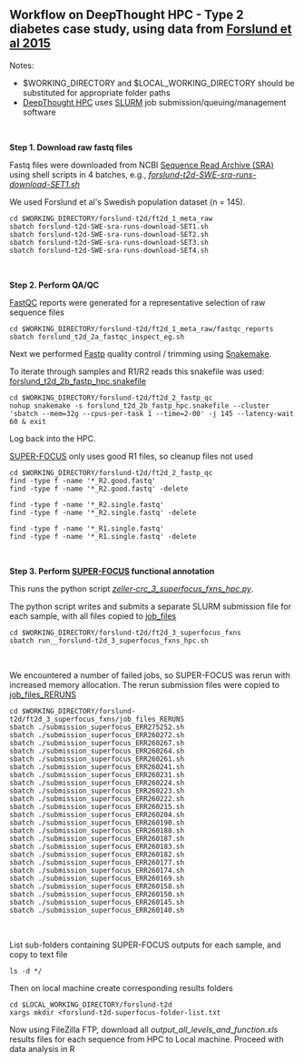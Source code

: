## Workflow on DeepThought HPC - Type 2 diabetes case study, using data from [Forslund et al 2015](https://doi.org/10.1038/nature15766)

Notes:
- $WORKING_DIRECTORY and $LOCAL_WORKING_DIRECTORY should be substituted for appropriate folder paths
- [DeepThought HPC](https://deepthoughtdocs.flinders.edu.au/en/latest/) uses [SLURM](https://deepthoughtdocs.flinders.edu.au/en/latest/SLURM/SLURMIntro.html) job submission/queuing/management software

&nbsp;

**Step 1. Download raw fastq files**

Fastq files were downloaded from NCBI [Sequence Read Archive (SRA)](https://www.ncbi.nlm.nih.gov/sra) using shell scripts in 4 batches, e.g., *[forslund-t2d-SWE-sra-runs-download-SET1.sh](ft2d_1_meta_raw/forslund-t2d-SWE-sra-runs-download-SET1.sh)*

We used Forslund et al's Swedish population dataset (n = 145). 

```Shell
cd $WORKING_DIRECTORY/forslund-t2d/ft2d_1_meta_raw
sbatch forslund-t2d-SWE-sra-runs-download-SET1.sh
sbatch forslund-t2d-SWE-sra-runs-download-SET2.sh
sbatch forslund-t2d-SWE-sra-runs-download-SET3.sh
sbatch forslund-t2d-SWE-sra-runs-download-SET4.sh
```

&nbsp;

**Step 2. Perform QA/QC**

[FastQC](https://www.bioinformatics.babraham.ac.uk/projects/fastqc/) reports were generated for a representative selection of raw sequence files

```Shell
cd $WORKING_DIRECTORY/forslund-t2d/ft2d_1_meta_raw/fastqc_reports
sbatch forslund_t2d_2a_fastqc_inspect_eg.sh
```

Next we performed [Fastp](https://github.com/OpenGene/fastp) quality control / trimming using [Snakemake](https://snakemake.github.io/).

To iterate through samples and R1/R2 reads this snakefile was used: [forslund_t2d_2b_fastp_hpc.snakefile](ft2d_2_fastp_qc/forslund_t2d_2b_fastp_hpc.snakefile)

```Shell 
cd $WORKING_DIRECTORY/forslund-t2d/ft2d_2_fastp_qc
nohup snakemake -s forslund_t2d_2b_fastp_hpc.snakefile --cluster 'sbatch --mem=32g --cpus-per-task 1 --time=2-00' -j 145 --latency-wait 60 & exit
```

Log back into the HPC.

[SUPER-FOCUS](https://github.com/metageni/SUPER-FOCUS) only uses good R1 files, so cleanup files not used
```Shell
cd $WORKING_DIRECTORY/forslund-t2d/ft2d_2_fastp_qc
find -type f -name '*_R2.good.fastq'
find -type f -name '*_R2.good.fastq' -delete

find -type f -name '*_R2.single.fastq'
find -type f -name '*_R2.single.fastq' -delete

find -type f -name '*_R1.single.fastq'
find -type f -name '*_R1.single.fastq' -delete
```

&nbsp;

**Step 3. Perform [SUPER-FOCUS](https://github.com/metageni/SUPER-FOCUS) functional annotation**

This runs the python script *[zeller-crc_3_superfocus_fxns_hpc.py](zcrc_3_superfocus_fxns/zeller-crc_3_superfocus_fxns_hpc.py)*.

The python script writes and submits a separate SLURM submission file for each sample, with all files copied to [job_files](ft2d_3_superfocus_fxns/job_files)

```Shell
cd $WORKING_DIRECTORY/forslund-t2d/ft2d_3_superfocus_fxns
sbatch run__forslund-t2d_3_superfocus_fxns_hpc.sh
```

&nbsp;

We encountered a number of failed jobs, so SUPER-FOCUS was rerun with increased memory allocation. The rerun submission files were copied to [job_files_RERUNS](ft2d_3_superfocus_fxns/job_files_RERUNS)

```Shell
cd $WORKING_DIRECTORY/forslund-t2d/ft2d_3_superfocus_fxns/job_files_RERUNS
sbatch ./submission_superfocus_ERR275252.sh
sbatch ./submission_superfocus_ERR260272.sh
sbatch ./submission_superfocus_ERR260267.sh
sbatch ./submission_superfocus_ERR260264.sh
sbatch ./submission_superfocus_ERR260261.sh
sbatch ./submission_superfocus_ERR260241.sh
sbatch ./submission_superfocus_ERR260231.sh
sbatch ./submission_superfocus_ERR260224.sh
sbatch ./submission_superfocus_ERR260223.sh
sbatch ./submission_superfocus_ERR260222.sh
sbatch ./submission_superfocus_ERR260215.sh
sbatch ./submission_superfocus_ERR260204.sh
sbatch ./submission_superfocus_ERR260190.sh
sbatch ./submission_superfocus_ERR260188.sh
sbatch ./submission_superfocus_ERR260187.sh
sbatch ./submission_superfocus_ERR260183.sh
sbatch ./submission_superfocus_ERR260182.sh
sbatch ./submission_superfocus_ERR260177.sh
sbatch ./submission_superfocus_ERR260174.sh
sbatch ./submission_superfocus_ERR260169.sh
sbatch ./submission_superfocus_ERR260158.sh
sbatch ./submission_superfocus_ERR260150.sh
sbatch ./submission_superfocus_ERR260145.sh
sbatch ./submission_superfocus_ERR260140.sh
```

&nbsp;

List sub-folders containing SUPER-FOCUS outputs for each sample, and copy to text file
```Shell
ls -d */
```
Then on local machine create corresponding results folders
```Shell
cd $LOCAL_WORKING_DIRECTORY/forslund-t2d
xargs mkdir <forslund-t2d-superfocus-folder-list.txt
```

Now using FileZilla FTP, download all *output_all_levels_and_function.xls* results files for each sequence from HPC to Local machine.
Proceed with data analysis in R
